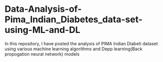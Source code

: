 # Data-Analysis-of-Pima_Indian_Diabetes_data-set-using-ML-and-DL

In this repository, I have posted the analysis of PIMA Indian Diabeti dataset using various machine learning algorithms and Depp learning(Back propogation neural network) models
